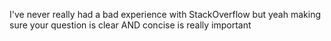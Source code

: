 I've never really had a bad experience with StackOverflow but yeah making sure your question is clear AND concise is really important

